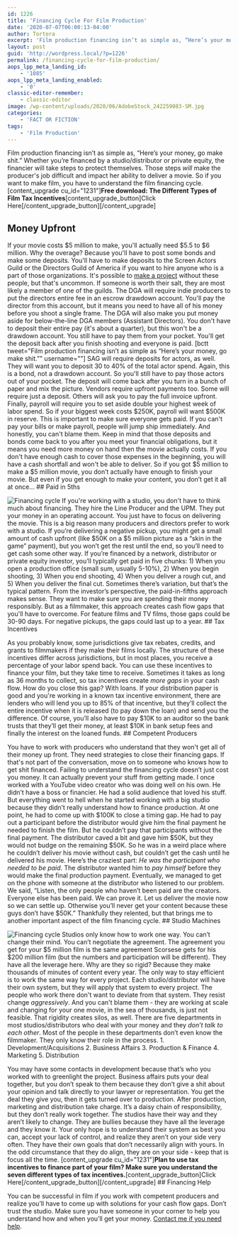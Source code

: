 ```yaml
---
id: 1226
title: 'Financing Cycle For Film Production'
date: '2020-07-07T06:00:13-04:00'
author: Tortora
excerpt: 'Film production financing isn’t as simple as, “Here’s your money, go make shit.” If you want to make feature films or TV, you have to understand the film financing cycle.'
layout: post
guid: 'http://wordpress.local/?p=1226'
permalink: /financing-cycle-for-film-production/
aops_lpp_meta_landing_id:
    - '1085'
aops_lpp_meta_landing_enabled:
    - '0'
classic-editor-remember:
    - classic-editor
image: /wp-content/uploads/2020/06/AdobeStock_242259083-SM.jpg
categories:
    - 'FACT OR FICTION'
tags:
    - 'Film Production'
---
```


Film production financing isn’t as simple as, “Here’s your money, go make shit.” Whether you’re financed by a studio/distributor or private equity, the financier will take steps to protect themselves. Those steps *will* make the producer's job difficult and impact her ability to deliver a movie. So if you want to make film, you have to understand the film financing cycle. \[content\_upgrade cu\_id="1231"\]**Free download: The Different Types of Film Tax Incentives**\[content\_upgrade\_button\]Click Here\[/content\_upgrade\_button\]\[/content\_upgrade\]

## Money Upfront

 If your movie costs $5 million to make, you'll actually need $5.5 to $6 million. Why the overage? Because you'll have to post some bonds and make some deposits. You'll have to make deposits to the Screen Actors Guild or the Directors Guild of America if you want to hire anyone who is a part of those organizations. It's possible to [make a project](http://wordpress.local/the-beginnings-of-a-tv-or-film-project/) without these people, but that's uncommon. If someone is worth their salt, they are most likely a member of one of the guilds. The DGA will require indie producers to put the directors entire fee in an escrow drawdown account. You'll pay the director from this account, but it means you need to have all of his money before you shoot a single frame. The DGA will also make you put money aside for below-the-line DGA members (Assistant Directors). You don't have to deposit their entire pay (it's about a quarter), but this won't be a drawdown account. You still have to pay them from your pocket. You'll get the deposit back after you finish shooting and everyone is paid. \[bctt tweet="Film production financing isn’t as simple as “Here’s your money, go make shit.”" username=""\] SAG will require deposits for actors, as well. They will want you to deposit 30 to 40% of the total actor spend. Again, this is a bond, not a drawdown account. So you'll still have to pay those actors out of your pocket. The deposit will come back after you turn in a bunch of paper and mix the picture. Vendors require upfront payments too. Some will require just a deposit. Others will ask you to pay the full invoice upfront. Finally, payroll will require you to set aside double your highest week of labor spend. So if your biggest week costs $250K, payroll will want $500K in reserve. This is important to make sure everyone gets paid. If you can't pay your bills or make payroll, people will jump ship immediately. And honestly, you can't blame them. Keep in mind that those deposits and bonds come back to you after you meet your financial obligations, but it means you need more money on hand then the movie actually costs. If you don't have enough cash to cover those expenses in the beginning, you will have a cash shortfall and won't be able to deliver. So if you got $5 million to make a $5 million movie, you don’t actually have enough to finish your movie. But even if you get enough to make your content, you don’t get it all at once... ## Paid in 5ths

 ![Financing cycle](http://wordpress.local/wp-content/uploads/2020/06/AdobeStock_121290830-SM.jpg) If you're working with a studio, you don't have to think much about financing. They hire the Line Producer and the UPM. They put your money in an operating account. You just have to focus on delivering the movie. This is a big reason many producers and directors prefer to work with a studio. If you’re delivering a negative pickup, you might get a small amount of cash upfront (like $50K on a $5 million picture as a “skin in the game” payment), but you won’t get the rest until the end, so you’ll need to get cash some other way. If you’re financed by a network, distributor or private equity investor, you’ll typically get paid in five chunks: 1) When you open a production office (small sum, usually 5-10%), 2) When you begin shooting, 3) When you end shooting, 4) When you deliver a rough cut, and 5) When you deliver the final cut. Sometimes there’s variation, but that’s the typical pattern. From the investor’s perspective, the paid-in-fifths approach makes sense. They want to make sure you are spending their money responsibly. But as a filmmaker, this approach creates cash flow gaps that you'll have to overcome. For feature films and TV films, those gaps could be 30-90 days. For negative pickups, the gaps could last up to a year. ## Tax Incentives

 As you probably know, some jurisdictions give tax rebates, credits, and grants to filmmakers if they make their films locally. The structure of these incentives differ across jurisdictions, but in most places, you receive a percentage of your labor spend back. You can use these incentives to finance your film, but they take time to receive. Sometimes it takes as long as 36 months to collect, so tax incentives create *more gaps* in your cash flow. How do you close this gap? With loans. If your distribution paper is good and you're working in a known tax incentive environment, there are lenders who will lend you up to 85% of that incentive, but they’ll collect the entire incentive when it is released (to pay down the loan) and send you the difference. Of course, you’ll also have to pay $10K to an auditor so the bank trusts that they’ll get their money, at least $10K in bank setup fees and finally the interest on the loaned funds. ## Competent Producers

 You have to work with producers who understand that they won't get all of their money up front. They need strategies to close their financing gaps. If that's not part of the conversation, move on to someone who knows how to get shit financed. Failing to understand the financing cycle doesn’t just cost you money. It can actually prevent your stuff from getting made. I once worked with a YouTube video creator who was doing well on his own. He didn’t have a boss or financier. He had a solid audience that loved his stuff. But everything went to hell when he started working with a big studio because they didn’t really understand how to finance production. At one point, he had to come up with $100K to close a timing gap. He had to pay out a participant before the distributor would give him the final payment he needed to finish the film. But he couldn’t pay that participants without the final payment. The distributor caved a bit and gave him $50K, but they would not budge on the remaining $50K. So he was in a weird place where he couldn’t deliver his movie without cash, but couldn’t get the cash until he delivered his movie. Here’s the craziest part: *He was the participant who needed to be paid*. The distributor wanted him to *pay himself* before they would make the final production payment. Eventually, we managed to get on the phone with someone at the distributor who listened to our problem. We said, “Listen, the only people who haven’t been paid are the creators. Everyone else has been paid. We can prove it. Let us deliver the movie now so we can settle up. Otherwise you’ll never get your content because these guys don’t have $50K.” Thankfully they relented, but that brings me to another important aspect of the film financing cycle. ## Studio Machines

 ![Financing cycle](http://wordpress.local/wp-content/uploads/2020/06/AdobeStock_298204031-SM.jpg) Studios only know how to work one way. You can’t change their mind. You can’t negotiate the agreement. The agreement you get for your $5 million film is the same agreement Scorsese gets for his $200 million film (but the numbers and participation will be different). They have all the leverage here. Why are they so rigid? Because they make thousands of minutes of content every year. The only way to stay efficient is to work the same way for every project. Each studio/distributor will have their own system, but they will apply that system to every project. The people who work there don't want to deviate from that system. They resist change *aggressively*. And you can't blame them - they are working at scale and changing for your one movie, in the sea of thousands, is just not feasible. That rigidity creates silos, as well. There are five departments in most studios/distributors who deal with your money and they *don’t talk to each other*. Most of the people in these departments don’t even know the filmmaker. They only know their role in the process. 1. Development/Acquisitions
2. Business Affairs
3. Production &amp; Finance
4. Marketing
5. Distribution
 
 You may have some contacts in development because that’s who you worked with to greenlight the project. Business affairs puts your deal together, but you don’t speak to them because they don’t give a shit about your opinion and talk directly to your lawyer or representation. You get the deal they give you, then it gets turned over to production. After production, marketing and distribution take charge. It’s a daisy chain of responsibility, but they don’t really work together. The studios have their way and they aren’t likely to change. They are bullies because they have all the leverage and they know it. Your only hope is to understand their system as best you can, accept your lack of control, and realize they aren’t on your side very often. They have their own goals that don’t necessarily align with yours. In the odd circumstance that they do align, they are on your side - keep that is focus all the time. \[content\_upgrade cu\_id="1231"\]**Plan to use tax incentives to finance part of your film? Make sure you understand the seven different types of tax incentives.**\[content\_upgrade\_button\]Click Here\[/content\_upgrade\_button\]\[/content\_upgrade\] ## Financing Help

 You can be successful in film if you work with competent producers and realize you’ll have to come up with solutions for your cash flow gaps. Don’t trust the studio. Make sure you have someone in your corner to help you understand how and when you’ll get your money. [Contact me if you need help](http://wordpress.local/).